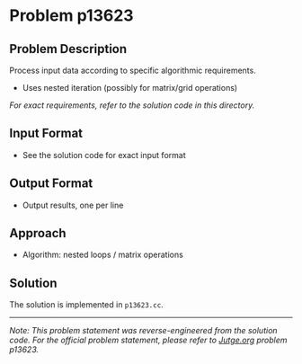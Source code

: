 # Problem p13623

## Problem Description

Process input data according to specific algorithmic requirements.
- Uses nested iteration (possibly for matrix/grid operations)

*For exact requirements, refer to the solution code in this directory.*

## Input Format

- See the solution code for exact input format

## Output Format

- Output results, one per line

## Approach

- Algorithm: nested loops / matrix operations

## Solution

The solution is implemented in `p13623.cc`.

---

*Note: This problem statement was reverse-engineered from the solution code. For the official problem statement, please refer to [Jutge.org](https://jutge.org/) problem p13623.*
